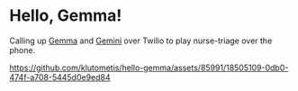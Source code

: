 # Hello, Gemma!

Calling up [Gemma](https://blog.google/technology/developers/gemma-open-models/) and [Gemini](https://gemini.google.com/) over Twilio to play nurse-triage over the phone.

https://github.com/klutometis/hello-gemma/assets/85991/18505109-0db0-474f-a708-5445d0e9ed84

